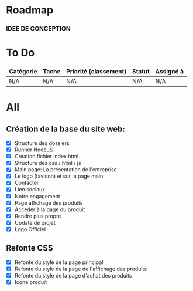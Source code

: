 # Roadmap

### IDEE DE CONCEPTION

# To Do
| Catégorie    | Tache         | Priorité (classement)    | Statut      | Assigné à |
|--------------|---------------|--------------------------|-------------|-----------|
| N/A   | N/A |      N/A                   | N/A    |   N/A     |

 
# All
## Création de la base du site web:
- [X] Structure des dossiers
- [X] Runner NodeJS
- [X] Création fichier index.html
- [X] Structure des css / html / js
- [X] Main page: La présentation de l'entreprise
- [X] Le logo (favicon) et sur la page main
- [X] Contacter
- [X] Lien sociaux 
- [X] Notre engagement
- [X] Page affichage des produits 
- [X] Acceder à la page du produit
- [X] Rendre plus propre
- [X] Update de projet
- [X] Logo Officiel
## Refonte CSS 
- [X] Refonte du style de la page principal
- [X] Refonte du style de la page de l'affichage des produits
- [X] Refonte du style de la page d'achat des produits
- [X] Icone produit
